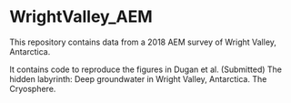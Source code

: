 # WrightValley_AEM
This repository contains data from a 2018 AEM survey of Wright Valley, Antarctica. 

It contains code to reproduce the figures in Dugan et al. (Submitted) The hidden labyrinth: Deep groundwater in Wright Valley, Antarctica. The Cryosphere.  

